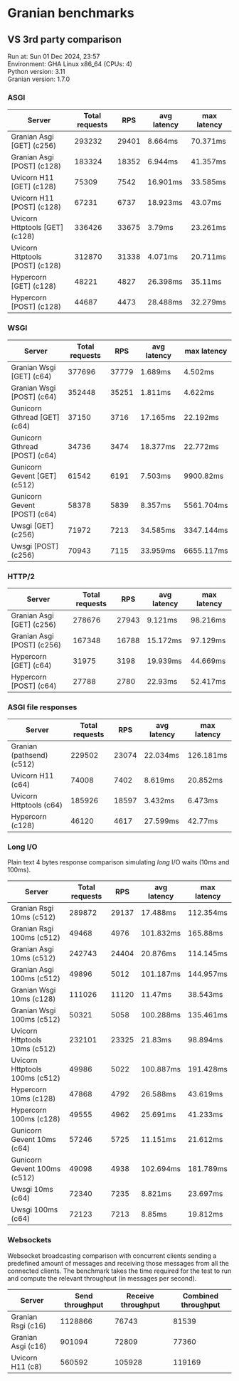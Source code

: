 # Granian benchmarks



## VS 3rd party comparison

Run at: Sun 01 Dec 2024, 23:57    
Environment: GHA Linux x86_64 (CPUs: 4)    
Python version: 3.11    
Granian version: 1.7.0    

### ASGI

| Server | Total requests | RPS | avg latency | max latency |
| --- | --- | --- | --- | --- |
| Granian Asgi [GET] (c256) | 293232 | 29401 | 8.664ms | 70.371ms |
| Granian Asgi [POST] (c128) | 183324 | 18352 | 6.944ms | 41.357ms |
| Uvicorn H11 [GET] (c128) | 75309 | 7542 | 16.901ms | 33.585ms |
| Uvicorn H11 [POST] (c128) | 67231 | 6737 | 18.923ms | 43.07ms |
| Uvicorn Httptools [GET] (c128) | 336426 | 33675 | 3.79ms | 23.261ms |
| Uvicorn Httptools [POST] (c128) | 312870 | 31338 | 4.071ms | 20.711ms |
| Hypercorn [GET] (c128) | 48221 | 4827 | 26.398ms | 35.11ms |
| Hypercorn [POST] (c128) | 44687 | 4473 | 28.488ms | 32.279ms |


### WSGI

| Server | Total requests | RPS | avg latency | max latency |
| --- | --- | --- | --- | --- |
| Granian Wsgi [GET] (c64) | 377696 | 37779 | 1.689ms | 4.502ms |
| Granian Wsgi [POST] (c64) | 352448 | 35251 | 1.811ms | 4.622ms |
| Gunicorn Gthread [GET] (c64) | 37150 | 3716 | 17.165ms | 22.192ms |
| Gunicorn Gthread [POST] (c64) | 34736 | 3474 | 18.377ms | 22.772ms |
| Gunicorn Gevent [GET] (c512) | 61542 | 6191 | 7.503ms | 9900.82ms |
| Gunicorn Gevent [POST] (c64) | 58378 | 5839 | 8.357ms | 5561.704ms |
| Uwsgi [GET] (c256) | 71972 | 7213 | 34.585ms | 3347.144ms |
| Uwsgi [POST] (c256) | 70943 | 7115 | 33.959ms | 6655.117ms |


### HTTP/2

| Server | Total requests | RPS | avg latency | max latency |
| --- | --- | --- | --- | --- |
| Granian Asgi [GET] (c256) | 278676 | 27943 | 9.121ms | 98.216ms |
| Granian Asgi [POST] (c256) | 167348 | 16788 | 15.172ms | 97.129ms |
| Hypercorn [GET] (c64) | 31975 | 3198 | 19.939ms | 44.669ms |
| Hypercorn [POST] (c64) | 27788 | 2780 | 22.93ms | 52.417ms |


### ASGI file responses

| Server | Total requests | RPS | avg latency | max latency |
| --- | --- | --- | --- | --- |
| Granian (pathsend) (c512) | 229502 | 23074 | 22.034ms | 126.181ms |
| Uvicorn H11 (c64) | 74008 | 7402 | 8.619ms | 20.852ms |
| Uvicorn Httptools (c64) | 185926 | 18597 | 3.432ms | 6.473ms |
| Hypercorn (c128) | 46120 | 4617 | 27.599ms | 42.77ms |


### Long I/O

Plain text 4 bytes response comparison simulating *long* I/O waits (10ms and 100ms).

| Server | Total requests | RPS | avg latency | max latency |
| --- | --- | --- | --- | --- |
| Granian Rsgi 10ms (c512) | 289872 | 29137 | 17.488ms | 112.354ms |
| Granian Rsgi 100ms (c512) | 49468 | 4976 | 101.832ms | 165.88ms |
| Granian Asgi 10ms (c512) | 242743 | 24404 | 20.876ms | 114.145ms |
| Granian Asgi 100ms (c512) | 49896 | 5012 | 101.187ms | 144.957ms |
| Granian Wsgi 10ms (c128) | 111026 | 11120 | 11.47ms | 38.543ms |
| Granian Wsgi 100ms (c512) | 50321 | 5058 | 100.288ms | 135.461ms |
| Uvicorn Httptools 10ms (c512) | 232101 | 23325 | 21.83ms | 98.894ms |
| Uvicorn Httptools 100ms (c512) | 49986 | 5022 | 100.887ms | 191.428ms |
| Hypercorn 10ms (c128) | 47868 | 4792 | 26.588ms | 43.619ms |
| Hypercorn 100ms (c128) | 49555 | 4962 | 25.691ms | 41.233ms |
| Gunicorn Gevent 10ms (c64) | 57246 | 5725 | 11.151ms | 21.612ms |
| Gunicorn Gevent 100ms (c512) | 49098 | 4938 | 102.694ms | 181.789ms |
| Uwsgi 10ms (c64) | 72340 | 7235 | 8.821ms | 23.697ms |
| Uwsgi 100ms (c64) | 72123 | 7213 | 8.85ms | 19.812ms |


### Websockets

Websocket broadcasting comparison with concurrent clients sending a predefined amount of messages and receiving those messages from all the connected clients. The benchmark takes the time required for the test to run and compute the relevant throughput (in messages per second).

| Server | Send throughput | Receive throughput | Combined throughput |
| --- | --- | --- | --- |
| Granian Rsgi (c16) | 1128866 | 76743 | 81539 |
| Granian Asgi (c16) | 901094 | 72809 | 77360 |
| Uvicorn H11 (c8) | 560592 | 105928 | 119169 |

